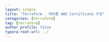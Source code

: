 ```yaml
---
layout: single
title: "Terraform - 테라폼 AWS Certificate 구성"
categories: [terraform]
tag: [terraform]
author_profile: false
typora-root-url: ../
---
```


### 